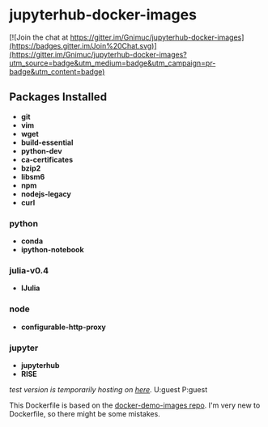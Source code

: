 # jupyterhub-docker-images

[![Join the chat at https://gitter.im/Gnimuc/jupyterhub-docker-images](https://badges.gitter.im/Join%20Chat.svg)](https://gitter.im/Gnimuc/jupyterhub-docker-images?utm_source=badge&utm_medium=badge&utm_campaign=pr-badge&utm_content=badge)

## Packages Installed
- **git**
- **vim**
- **wget**
- **build-essential**
- **python-dev**
- **ca-certificates**
- **bzip2**
- **libsm6**
- **npm**
- **nodejs-legacy**
- **curl**

### python
- **conda**
- **ipython-notebook**

### julia-v0.4
- **IJulia**

### node
- **configurable-http-proxy**

### jupyter
- **jupyterhub**
- **RISE**

*test version is temporarily hosting on [here](http://157.7.109.69:8000).*
U:guest P:guest

This Dockerfile is based on the [docker-demo-images repo](https://github.com/jupyter/docker-demo-images).
I'm very new to Dockerfile, so there might be some mistakes. 
